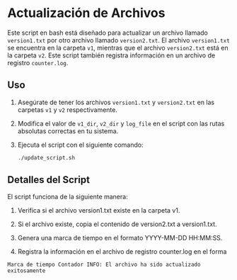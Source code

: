 # Actualización de Archivos

Este script en bash está diseñado para actualizar un archivo llamado `version1.txt` por otro archivo llamado `version2.txt`. El archivo `version1.txt` se encuentra en la carpeta `v1`, mientras que el archivo `version2.txt` está en la carpeta `v2`. Este script también registra información en un archivo de registro `counter.log`.

## Uso

1. Asegúrate de tener los archivos `version1.txt` y `version2.txt` en las carpetas `v1` y `v2` respectivamente.

2. Modifica el valor de `v1_dir`, `v2_dir` y `log_file` en el script con las rutas absolutas correctas en tu sistema.

3. Ejecuta el script con el siguiente comando:

   ```bash
   ./update_script.sh

## Detalles del Script

El script funciona de la siguiente manera:

1. Verifica si el archivo version1.txt existe en la carpeta v1.

2. Si el archivo existe, copia el contenido de version2.txt a version1.txt.

3. Genera una marca de tiempo en el formato YYYY-MM-DD HH:MM:SS.

4. Registra la información en el archivo de registro counter.log en el forma

```
Marca de tiempo Contador INFO: El archivo ha sido actualizado exitosamente  
```